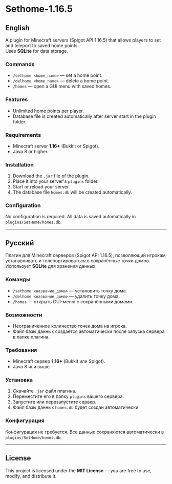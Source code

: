 # Sethome-1.16.5

## English
A plugin for Minecraft servers (Spigot API 1.16.5) that allows players to set and teleport to saved home points.  
Uses **SQLite** for data storage.

### Commands
- `/sethome <home_name>` — set a home point.
- `/delhome <home_name>` — delete a home point.
- `/homes` — open a GUI menu with saved homes.

### Features
- Unlimited home points per player.
- Database file is created automatically after server start in the plugin folder.

### Requirements
- Minecraft server **1.16+** (Bukkit or Spigot).
- Java 8 or higher.

### Installation
1. Download the `.jar` file of the plugin.
2. Place it into your server's `plugins` folder.
3. Start or reload your server.
4. The database file `homes.db` will be created automatically.

### Configuration
No configuration is required. All data is saved automatically in  
`plugins/SetHome/homes.db`.

---

## Русский
Плагин для Minecraft серверов (Spigot API 1.16.5), позволяющий игрокам устанавливать и телепортироваться в сохранённые точки домов.  
Использует **SQLite** для хранения данных.

### Команды
- `/sethome <название_дома>` — установить точку дома.
- `/delhome <название_дома>` — удалить точку дома.
- `/homes` — открыть GUI-меню с сохранёнными домами.

### Возможности
- Неограниченное количество точек дома на игрока.
- Файл базы данных создаётся автоматически после запуска сервера в папке плагина.

### Требования
- Minecraft сервер **1.16+** (Bukkit или Spigot).
- Java 8 или выше.

### Установка
1. Скачайте `.jar` файл плагина.
2. Переместите его в папку `plugins` вашего сервера.
3. Запустите или перезапустите сервер.
4. Файл базы данных `homes.db` будет создан автоматически.

### Конфигурация
Конфигурация не требуется. Все данные сохраняются автоматически в  
`plugins/SetHome/homes.db`.

---

## License
This project is licensed under the **MIT License** — you are free to use, modify, and distribute it.
